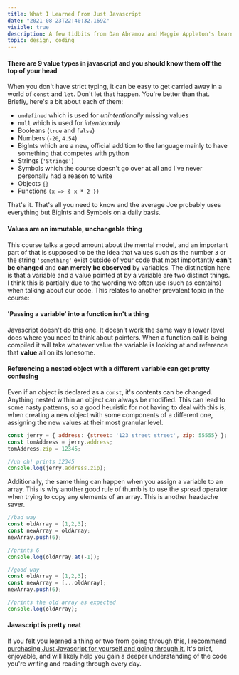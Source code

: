 ```yaml
---
title: What I Learned From Just Javascript
date: "2021-08-23T22:40:32.169Z"
visible: true
description: A few tidbits from Dan Abramov and Maggie Appleton's learning material on the main programming language of the web.
topic: design, coding
---
```




#### There are 9 value types in javascript and you should know them off the top of your head
When you don't have strict typing, it can be easy to get carried away in a world of `const` and `let`. Don't let that happen. You're better than that. Briefly, here's a bit about each of them:
 - `undefined` which is used for *unintentionally* missing values
 - `null` which is used for *intentionally*
 - Booleans (`true` and `false`)
 - Numbers (`-20`, `4.54`)
 - BigInts which are a new, official addition to the language mainly to have something that competes with python
 - Strings (`'Strings'`)
 - Symbols which the course doesn't go over at all and I've never personally had a reason to write
 - Objects `{}`
 - Functions `(x => { x * 2 })`

 That's it. That's all you need to know and the average Joe probably uses everything but BigInts and Symbols on a daily basis.


#### Values are an immutable, unchangable thing
This course talks a good amount about the mental model, and an important part of that is supposed to be the idea that values such as the number `3` or the string `'something'` exist outside of your code that most importantly **can't be changed** and **can merely be observed** by variables. The distinction here is that a variable and a value pointed at by a variable are two distinct things. I think this is partially due to the wording we often use (such as contains) when talking about our code. This relates to another prevalent topic in the course:


#### 'Passing a variable' into a function isn't a thing
Javascript doesn't do this one. It doesn't work the same way a lower level does where you need to think about pointers. When a function call is being compiled it will take whatever value the variable is looking at and reference that **value** all on its lonesome.


#### Referencing a nested object with a different variable can get pretty confusing
Even if an object is declared as a `const`, it's contents can be changed. Anything nested within an object can always be modified. This can lead to some nasty patterns, so a good heuristic for not having to deal with this is, when creating a new object with some components of a different one, assigning the new values at their most granular level.
```js
const jerry = { address: {street: '123 street street', zip: 55555} };
const tomAddress = jerry.address;
tomAddress.zip = 12345;

//uh oh! prints 12345
console.log(jerry.address.zip);
```
Additionally, the same thing can happen when you assign a variable to an array.
This is why another good rule of thumb is to use the spread operator when trying to copy any elements of an array. This is another headache saver.

```js
//bad way
const oldArray = [1,2,3];
const newArray = oldArray;
newArray.push(6);

//prints 6
console.log(oldArray.at(-1));

//good way
const oldArray = [1,2,3];
const newArray = [...oldArray];
newArray.push(6);

//prints the old array as expected
console.log(oldArray);
```

#### Javascript is pretty neat
If you felt you learned a thing or two from going through this, [I recommend purchasing Just Javascript for yourself and going through it.](https://justjavascript.com/) It's brief, enjoyable, and will likely help you gain a deeper understanding of the code you're writing and reading through every day.
